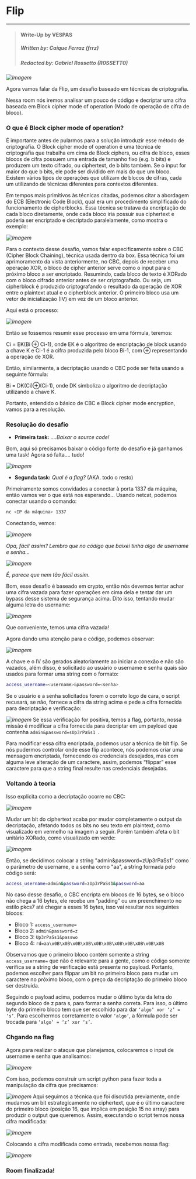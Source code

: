 # Flip

---

>#### Write-Up by VESPAS 
>##### ***Written by:*** Caique Ferraz (frrz)
>##### ***Redacted by:*** Gabriel Rossetto (R0SSETT0)

_![Imagem](imagens/image9.png)_

Agora vamos falar da Flip, um desafio baseado em técnicas de criptografia. 

Nessa room nós iremos analisar um pouco de código e decriptar uma cifra baseada em Block cipher mode of operation (Modo de operação de cifra de bloco).

### O que é Block cipher mode of operation?

É importante antes de pularmos para a solução introduzir esse método de criptografia. O Block cipher mode of operation é uma técnica de criptografia que trabalha em cima de Block ciphers, ou cifra de bloco, esses blocos de cifra possuem uma entrada de tamanho fixo (e.g. b bits) e produzem um texto cifrado, ou ciphertext, de b bits também. Se o input for maior do que b bits, ele pode ser dividido em mais do que um bloco. Existem vários tipos de operações que utilizam de blocos de cifras, cada um utilizando de técnicas diferentes para contextos diferentes.

Em tempos mais primitivos às técnicas citadas, podemos citar a abordagem do ECB (Electronic Code Block), qual era um procedimento simplificado do funcionamento de cipherblocks. Essa técnica se tratava da encriptação de cada bloco diretamente, onde cada bloco iria possuir sua ciphertext e poderia ser encriptado e decriptado paralelamente, como mostra o exemplo:

_![Imagem](imagens/image1.png)_

Para o contexto desse desafio, vamos falar especificamente sobre o CBC (Cipher Block Chaining), técnica usada dentro da box. Essa técnica foi um aprimoramento da vista anteriormente, no CBC, depois de receber uma operação XOR, o bloco de cipher anterior serve como o input para o próximo bloco a ser encriptado. Resumindo, cada bloco de texto é XORado com o bloco cifrado anterior antes de ser criptografado. Ou seja, um cipherblock é produzido criptografando o resultado da operação de XOR entre o plaintext atual e o cipherblock anterior. O primeiro bloco usa um vetor de inicialização (IV) em vez de um bloco anterior.

Aqui está o processo: 

_![Imagem](imagens/image13.png)_

Então se fossemos resumir esse processo em uma fórmula, teremos:

Ci = EK(Bi ⊕ Ci-1), onde EK é o algoritmo de encriptação de block usando a chave K e Ci-1 é a cifra produzida pelo bloco Bi-1, com ⊕ representando a operação de XOR.

Então, similarmente, a decriptação usando o CBC pode ser feita usando a seguinte fórmula:

Bi = DK(Ci)⊕(Ci-1), onde DK simboliza o algoritmo de decriptação utilizando a chave K.

Portanto, entendido o básico de CBC e Block cipher mode encryption, vamos para a resolução.


### Resolução do desafio

- **Primeira task:** *....Baixar o source code!*

Bom, aqui só precisamos baixar o código fonte do desafio e já ganhamos uma task! Agora só falta…. tudo!

_![Imagem](imagens/image3.png)_

- **Segunda task:** *Qual é a flag?* (AKA. todo o resto)

Primeiramente somos convidados a conectar à porta 1337 da máquina, então vamos ver o que está nos esperando… Usando netcat, podemos conectar usando o comando:

```bash
nc <IP da máquina> 1337
```

Conectando, vemos:

_![Imagem](imagens/image2.png)_

*Opa, fácil assim? Lembro que no código que baixei tinha algo de username e senha…*

_![Imagem](imagens/image5.png)_

*É, parece que nem tão fácil assim.*

Bom, esse desafio é baseado em crypto, então nós devemos tentar achar uma cifra vazada para fazer operações em cima dela e tentar dar um bypass desse sistema de segurança acima. Dito isso, tentando mudar alguma letra do username:

_![Imagem](imagens/image4.png)_

Que conveniente, temos uma cifra vazada!

Agora dando uma atenção para o código, podemos observar:

_![Imagem](imagens/image7.png)_

A chave e o IV são gerados aleatoriamente ao iniciar a conexão e não são vazados, além disso, é solicitado ao usuário o username e senha quais são usados para formar uma string com o formato:

```bash
access_username=<username>&password=<senha>
```

Se o usuário e a senha solicitados forem o correto logo de cara, o script recusará, se não, fornece a cifra da string acima e pede a cifra fornecida para decriptação e verificação:

_![Imagem](imagens/image6.png)_
Se essa verificação for positiva, temos a flag, portanto, nossa missão é modificar a cifra fornecida para decriptar em um payload que contenha 
``admin&password=sUp3rPaSs1 ``.

Para modificar essa cifra encriptada, podemos usar a técnica de bit flip. Se nós pudermos controlar onde esse flip acontece, nós podemos criar uma mensagem encriptada, fornecendo os credenciais desejados, mas com alguma leve alteração de um caractere, assim, podemos “flippar” esse caractere para que a string final resulte nas credenciais desejadas.
### Voltando à teoria
Isso explicita como  a decriptação ocorre no CBC:

_![Imagem](imagens/image11.png)_

Mudar um bit do ciphertext acaba por mudar completamente o output da decriptação, afetando todos os bits no seu texto em plaintext, como visualizado em vermelho na imagem a seguir. Porém também afeta o bit unitário XORado, como visualizado em verde:

_![Imagem](imagens/image8.png)_

Então, se decidimos colocar a string "admin&password=zUp3rPaSs1" como o parâmetro de username, e a senha como "aa", a string formada pelo código será:

```bash
access_username=admin&password=zUp3rPaSs1&password=aa
```

No caso desse desafio, o CBC encripta em blocos de 16 bytes, se o bloco não chega a 16 bytes, ele recebe um “padding” ou um preenchimento no estilo pkcs7 até chegar a esses 16 bytes, isso vai resultar nos seguintes blocos:

- Bloco 1: ``access_username=``
- Bloco 2: ``admin&password=z``
- Bloco 3: ``Up3rPaSs1&passwo``
- Bloco 4: ``rd=aa\x0B\x0B\x0B\x0B\x0B\x0B\x0B\x0B\x0B\x0B\x0B``

Observamos que o primeiro bloco contém somente a string ``access_username=`` que não é relevante para a gente, como o código somente verifica se a string de verificação está presente no payload. Portanto, podemos escolher para flippar um bit no primeiro bloco para mudar um caractere no próximo bloco, com o preço da decriptação do primeiro bloco ser destruída.

Seguindo o payload acima, podemos mudar o último byte da letra do segundo bloco de z para s, para formar a senha correta. Para isso, o último byte do primeiro bloco tem que ser escolhido para dar ``‘algo’ xor ‘z’ = ‘s’``. Para escolhermos corretamente o valor ``‘algo’``, a fórmula pode ser trocada para ``‘algo’ = ‘z’ xor ‘s’``.
### Chgando na flag
Agora para realizar o ataque que planejamos, colocaremos o input de username e senha que analisamos:

_![Imagem](imagens/image10.png)_

Com isso, podemos construir um script python para fazer toda a manipulação da cifra que precisamos:

_![Imagem](imagens/image12.png)_
Aqui seguimos a técnica que foi discutida previamente, onde mudamos um bit estrategicamente no ciphertext, que é o último caractere do primeiro bloco (posição 16, que implica em posição 15 no array) para produzir o output que queremos. Assim, executando o script temos nossa cifra modificada:

_![Imagem](imagens/image14.png)_

Colocando a cifra modificada como entrada, recebemos nossa flag:

_![Imagem](imagens/image15.png)_

### Room finalizada!